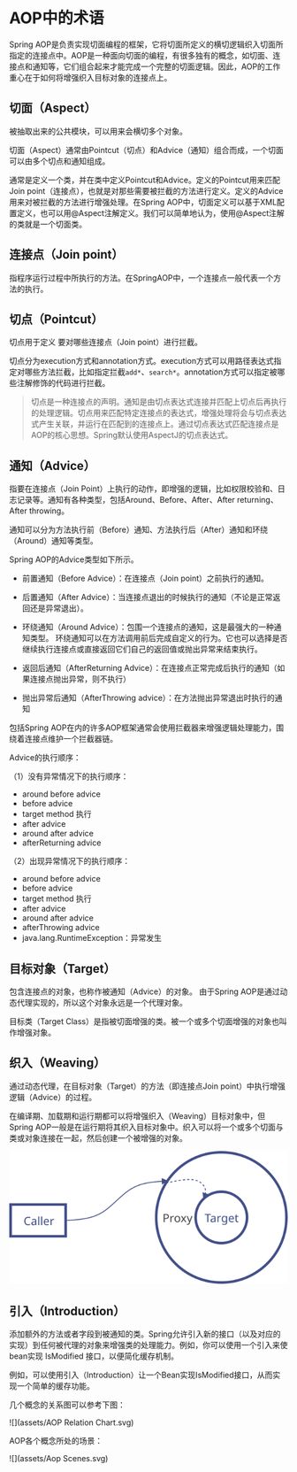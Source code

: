 # AOP中的术语

Spring AOP是负责实现切面编程的框架，它将切面所定义的横切逻辑织入切面所指定的连接点中。AOP是一种面向切面的编程，有很多独有的概念，如切面、连接点和通知等，它们组合起来才能完成一个完整的切面逻辑。因此，AOP的工作重心在于如何将增强织入目标对象的连接点上。

## 切面（Aspect）

被抽取出来的公共模块，可以用来会横切多个对象。

切面（Aspect）通常由Pointcut（切点）和Advice（通知）组合而成，一个切面可以由多个切点和通知组成。

通常是定义一个类，并在类中定义Pointcut和Advice。定义的Pointcut用来匹配Join point（连接点），也就是对那些需要被拦截的方法进行定义。定义的Advice用来对被拦截的方法进行增强处理。在Spring AOP中，切面定义可以基于XML配置定义，也可以用@Aspect注解定义。我们可以简单地认为，使用@Aspect注解的类就是一个切面类。

## 连接点（Join point）

指程序运行过程中所执行的方法。在SpringAOP中，一个连接点一般代表一个方法的执行。

## 切点（Pointcut）

切点用于定义 要对哪些连接点（Join point）进行拦截。

切点分为execution方式和annotation方式。execution方式可以用路径表达式指定对哪些方法拦截，比如指定拦截`add*`、`search*`。annotation方式可以指定被哪些注解修饰的代码进行拦截。

>   切点是一种连接点的声明。通知是由切点表达式连接并匹配上切点后再执行的处理逻辑。切点用来匹配特定连接点的表达式，增强处理将会与切点表达式产生关联，并运行在匹配到的连接点上。通过切点表达式匹配连接点是AOP的核心思想。Spring默认使用AspectJ的切点表达式。

## 通知（Advice）

指要在连接点（Join Point）上执行的动作，即增强的逻辑，比如权限校验和、日志记录等。通知有各种类型，包括Around、Before、After、After returning、After throwing。

通知可以分为方法执行前（Before）通知、方法执行后（After）通知和环绕（Around）通知等类型。

Spring AOP的Advice类型如下所示。

-   前置通知（Before Advice）：在连接点（Join point）之前执行的通知。

-   后置通知（After Advice）：当连接点退出的时候执行的通知（不论是正常返回还是异常退出）。 

-   环绕通知（Around Advice）：包围一个连接点的通知，这是最强大的一种通知类型。 环绕通知可以在方法调用前后完成自定义的行为。它也可以选择是否继续执行连接点或直接返回它们自己的返回值或抛出异常来结束执行。

-   返回后通知（AfterReturning Advice）：在连接点正常完成后执行的通知（如果连接点抛出异常，则不执行）

-   抛出异常后通知（AfterThrowing advice）：在方法抛出异常退出时执行的通知

包括Spring AOP在内的许多AOP框架通常会使用拦截器来增强逻辑处理能力，围绕着连接点维护一个拦截器链。

Advice的执行顺序：

（1）没有异常情况下的执行顺序：

-   around before advice
-   before advice
-   target method 执行
-   after advice
-   around after advice
-   afterReturning advice

（2）出现异常情况下的执行顺序：

-   around before advice
-   before advice
-   target method 执行
-   after advice
-   around after advice
-   afterThrowing advice
-   java.lang.RuntimeException：异常发生

## 目标对象（Target）

包含连接点的对象，也称作被通知（Advice）的对象。 由于Spring AOP是通过动态代理实现的，所以这个对象永远是一个代理对象。

目标类（Target Class）是指被切面增强的类。被一个或多个切面增强的对象也叫作增强对象。

## 织入（Weaving）

通过动态代理，在目标对象（Target）的方法（即连接点Join point）中执行增强逻辑（Advice）的过程。

在编译期、加载期和运行期都可以将增强织入（Weaving）目标对象中，但Spring AOP一般是在运行期将其织入目标对象中。织入可以将一个或多个切面与类或对象连接在一起，然后创建一个被增强的对象。

![](assets/Weaving.svg)

## 引入（Introduction）

添加额外的方法或者字段到被通知的类。Spring允许引入新的接口（以及对应的实现）到任何被代理的对象来增强类的处理能力。例如，你可以使用一个引入来使bean实现 IsModified 接口，以便简化缓存机制。

例如，可以使用引入（Introduction）让一个Bean实现IsModified接口，从而实现一个简单的缓存功能。

几个概念的关系图可以参考下图：

![](assets/AOP Relation Chart.svg)

AOP各个概念所处的场景：

![](assets/Aop Scenes.svg)

